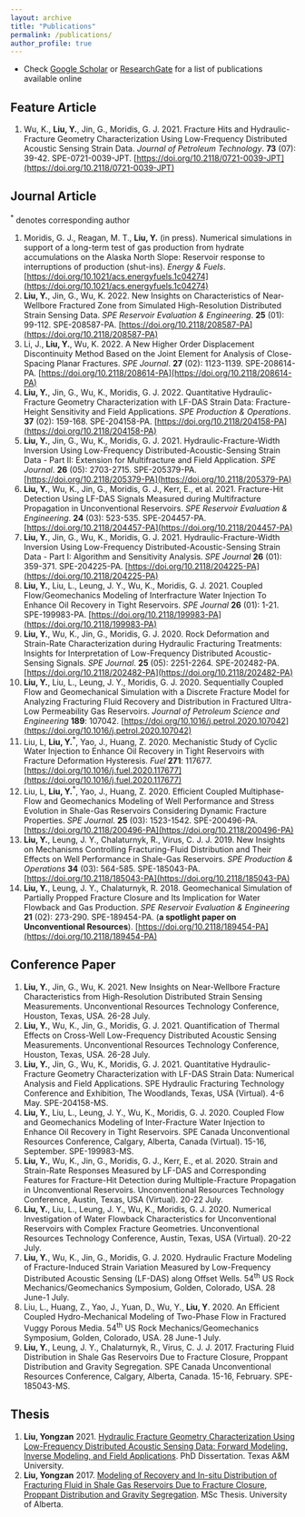 ```yaml
---
layout: archive
title: "Publications"
permalink: /publications/
author_profile: true
---
```


- Check [Google Scholar](https://scholar.google.com/citations?user=jYtKN4EAAAAJ&hl=en) or [ResearchGate](https://www.researchgate.net/profile/Yongzan_Liu) for a list of publications available online

## Feature Article 
1. Wu, K., **Liu, Y.**, Jin, G., Moridis, G. J. 2021. Fracture Hits and Hydraulic-Fracture Geometry Characterization Using Low-Frequency Distributed Acoustic Sensing Strain Data. *Journal of Petroleum Technology*. **73** (07): 39-42. SPE-0721-0039-JPT. [https://doi.org/10.2118/0721-0039-JPT](https://doi.org/10.2118/0721-0039-JPT)

## Journal Article
<sup>\*</sup> denotes corresponding author

1. Moridis, G. J., Reagan, M. T., **Liu, Y.** (in press). Numerical simulations in support of a long-term test of gas production from hydrate accumulations on the Alaska North Slope: Reservoir response to interruptions of production (shut-ins). *Energy & Fuels*. [https://doi.org/10.1021/acs.energyfuels.1c04274](https://doi.org/10.1021/acs.energyfuels.1c04274)
1. **Liu, Y.**, Jin, G., Wu, K. 2022. New Insights on Characteristics of Near-Wellbore Fractured Zone from Simulated High-Resolution Distributed Strain Sensing Data. *SPE Reservoir Evaluation & Engineering*. **25** (01): 99-112. SPE-208587-PA. [https://doi.org/10.2118/208587-PA](https://doi.org/10.2118/208587-PA)
1. Li, J., **Liu, Y.**, Wu, K. 2022. A New Higher Order Displacement Discontinuity Method Based on the Joint Element for Analysis of Close-Spacing Planar Fractures. *SPE Journal*. **27** (02): 1123-1139. SPE-208614-PA. [https://doi.org/10.2118/208614-PA](https://doi.org/10.2118/208614-PA)
1. **Liu, Y.**, Jin, G., Wu, K., Moridis, G. J. 2022. Quantitative Hydraulic-Fracture Geometry Characterization with LF-DAS Strain Data: Fracture-Height Sensitivity and Field Applications. *SPE Production & Operations*. **37** (02): 159-168. SPE-204158-PA. [https://doi.org/10.2118/204158-PA](https://doi.org/10.2118/204158-PA) 
1. **Liu, Y.**, Jin, G., Wu, K., Moridis, G. J. 2021. Hydraulic-Fracture-Width Inversion Using Low-Frequency Distributed-Acoustic-Sensing Strain Data - Part II: Extension for Multifracture and Field Application. *SPE Journal*. **26** (05): 2703-2715. SPE-205379-PA. [https://doi.org/10.2118/205379-PA](https://doi.org/10.2118/205379-PA) 
1. **Liu, Y.**, Wu, K., Jin, G., Moridis, G. J., Kerr, E., et al. 2021. Fracture-Hit Detection Using LF-DAS Signals Measured during Multifracture Propagation in Unconventional Reservoirs. *SPE Reservoir Evaluation & Engineering*. **24** (03): 523-535. SPE-204457-PA. [https://doi.org/10.2118/204457-PA](https://doi.org/10.2118/204457-PA) 
1. **Liu, Y.**, Jin, G., Wu, K., Moridis, G. J. 2021. Hydraulic-Fracture-Width Inversion Using Low-Frequency Distributed-Acoustic-Sensing Strain Data - Part I: Algorithm and Sensitivity Analysis. *SPE Journal* **26** (01): 359-371. SPE-204225-PA. [https://doi.org/10.2118/204225-PA](https://doi.org/10.2118/204225-PA)
1. **Liu, Y.**, Liu, L., Leung, J. Y., Wu, K., Moridis, G. J. 2021. Coupled Flow/Geomechanics Modeling of Interfracture Water Injection To Enhance Oil Recovery in Tight Reservoirs. *SPE Journal* **26** (01): 1-21. SPE-199983-PA. [https://doi.org/10.2118/199983-PA](https://doi.org/10.2118/199983-PA)
1. **Liu, Y.**, Wu, K., Jin, G., Moridis, G. J. 2020. Rock Deformation and Strain-Rate Characterization during Hydraulic Fracturing Treatments: Insights for Interpretation of Low-Frequency Distributed Acoustic-Sensing Signals. *SPE Journal*. **25** (05): 2251-2264. SPE-202482-PA. [https://doi.org/10.2118/202482-PA](https://doi.org/10.2118/202482-PA)
1. **Liu, Y.**, Liu, L., Leung, J. Y., Moridis, G. J. 2020. Sequentially Coupled Flow and Geomechanical Simulation with a Discrete Fracture Model for Analyzing Fracturing Fluid Recovery and Distribution in Fractured Ultra-Low Permeability Gas Reservoirs. *Journal of Petroleum Science and Engineering* **189**: 107042. [https://doi.org/10.1016/j.petrol.2020.107042](https://doi.org/10.1016/j.petrol.2020.107042)
1. Liu, L, **Liu, Y.**<sup>\*</sup>, Yao, J., Huang, Z. 2020. Mechanistic Study of Cyclic Water Injection to Enhance Oil Recovery in Tight Reservoirs with Fracture Deformation Hysteresis. *Fuel* **271**: 117677. [https://doi.org/10.1016/j.fuel.2020.117677](https://doi.org/10.1016/j.fuel.2020.117677)
1. Liu, L, **Liu, Y.**<sup>\*</sup>, Yao, J., Huang, Z. 2020. Efficient Coupled Multiphase-Flow and Geomechanics Modeling of Well Performance and Stress Evolution in Shale-Gas Reservoirs Considering Dynamic Fracture Properties. *SPE Journal*. **25** (03): 1523-1542. SPE-200496-PA. [https://doi.org/10.2118/200496-PA](https://doi.org/10.2118/200496-PA)
1. **Liu, Y.**, Leung, J. Y., Chalaturnyk, R., Virus, C. J. J. 2019. New Insights on Mechanisms Controlling Fracturing-Fluid Distribution and Their Effects on Well Performance in Shale-Gas Reservoirs. *SPE Production & Operations* **34** (03): 564-585. SPE-185043-PA. [https://doi.org/10.2118/185043-PA](https://doi.org/10.2118/185043-PA)
1. **Liu, Y.**, Leung, J. Y., Chalaturnyk, R. 2018. Geomechanical Simulation of Partially Propped Fracture Closure and Its Implication for Water Flowback and Gas Production. *SPE Reservoir Evaluation & Engineering* **21** (02): 273-290. SPE-189454-PA. (**a spotlight paper on Unconventional Resources**). [https://doi.org/10.2118/189454-PA](https://doi.org/10.2118/189454-PA)

## Conference Paper
1. **Liu, Y.**, Jin, G., Wu, K. 2021. New Insights on Near-Wellbore Fracture Characteristics from High-Resolution Distributed Strain Sensing Measurements. Unconventional Resources Technology Conference, Houston, Texas, USA. 26-28 July.
1. **Liu, Y.**, Wu, K., Jin, G., Moridis, G. J. 2021. Quantification of Thermal Effects on Cross-Well Low-Frequency Distributed Acoustic Sensing Measurements. Unconventional Resources Technology Conference, Houston, Texas, USA. 26-28 July.
1. **Liu, Y.**, Jin, G., Wu, K., Moridis, G. J. 2021. Quantitative Hydraulic-Fracture Geometry Characterization with LF-DAS Strain Data: Numerical Analysis and Field Applications. SPE Hydraulic Fracturing Technology Conference and Exhibition, The Woodlands, Texas, USA (Virtual). 4-6 May. SPE-204158-MS.
1. **Liu, Y.**, Liu, L., Leung, J. Y., Wu, K., Moridis, G. J. 2020. Coupled Flow and Geomechanics Modeling of Inter-Fracture Water Injection to Enhance Oil Recovery in Tight Reservoirs. SPE Canada Unconventional Resources Conference, Calgary, Alberta, Canada (Virtual). 15-16, September. SPE-199983-MS.
1. **Liu, Y.**, Wu, K., Jin, G., Moridis, G. J., Kerr, E., et al. 2020. Strain and Strain-Rate Responses Measured by LF-DAS and Corresponding Features for Fracture-Hit Detection during Multiple-Fracture Propagation in Unconventional Reservoirs. Unconventional Resources Technology Conference, Austin, Texas, USA (Virtual). 20-22 July.
1. **Liu, Y.**, Liu, L., Leung, J. Y., Wu, K., Moridis, G. J. 2020. Numerical Investigation of Water Flowback Characteristics for Unconventional Reservoirs with Complex Fracture Geometries. Unconventional Resources Technology Conference, Austin, Texas, USA (Virtual). 20-22 July.
1. **Liu, Y.**, Wu, K., Jin, G., Moridis, G. J. 2020. Hydraulic Fracture Modeling of Fracture-Induced Strain Variation Measured by Low-Frequency Distributed Acoustic Sensing (LF-DAS) along Offset Wells. 54<sup>th</sup> US Rock Mechanics/Geomechanics Symposium, Golden, Colorado, USA. 28 June-1 July.
1. Liu, L., Huang, Z., Yao, J., Yuan, D., Wu, Y., **Liu, Y**. 2020. An Efficient Coupled Hydro-Mechanical Modeling of Two-Phase Flow in Fractured Vuggy Porous Media. 54<sup>th</sup> US Rock Mechanics/Geomechanics Symposium, Golden, Colorado, USA. 28 June-1 July. 
1. **Liu, Y.**, Leung, J. Y., Chalaturnyk, R., Virus, C. J. J. 2017. Fracturing Fluid Distribution in Shale Gas Reservoirs Due to Fracture Closure, Proppant Distribution and Gravity Segregation. SPE Canada Unconventional Resources Conference, Calgary, Alberta, Canada. 15-16, February. SPE-185043-MS.

## Thesis
1. **Liu, Yongzan** 2021. [Hydraulic Fracture Geometry Characterization Using Low-Frequency Distributed Acoustic Sensing Data: Forward Modeling, Inverse Modeling, and Field Applications](https://oaktrust.library.tamu.edu/handle/1969.1/195139). PhD Dissertation. Texas A&M University. 
1. **Liu, Yongzan** 2017. [Modeling of Recovery and In-situ Distribution of Fracturing Fluid in Shale Gas Reservoirs Due to Fracture Closure, Proppant Distribution and Gravity Segregation](https://era.library.ualberta.ca/items/f9bd7d80-4835-4d8e-a9c2-6e974e7956c8). MSc Thesis. University of Alberta.
